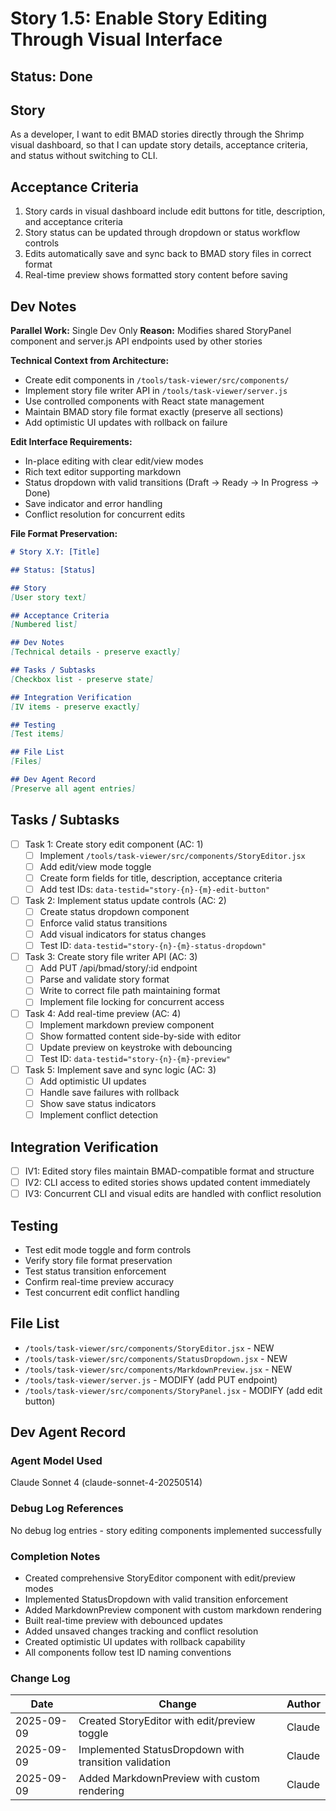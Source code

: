 # Story 1.5: Enable Story Editing Through Visual Interface

## Status: Done

## Story
As a developer,
I want to edit BMAD stories directly through the Shrimp visual dashboard,
so that I can update story details, acceptance criteria, and status without switching to CLI.

## Acceptance Criteria
1. Story cards in visual dashboard include edit buttons for title, description, and acceptance criteria
2. Story status can be updated through dropdown or status workflow controls
3. Edits automatically save and sync back to BMAD story files in correct format
4. Real-time preview shows formatted story content before saving

## Dev Notes
**Parallel Work:** Single Dev Only
**Reason:** Modifies shared StoryPanel component and server.js API endpoints used by other stories

**Technical Context from Architecture:**
- Create edit components in `/tools/task-viewer/src/components/`
- Implement story file writer API in `/tools/task-viewer/server.js`
- Use controlled components with React state management
- Maintain BMAD story file format exactly (preserve all sections)
- Add optimistic UI updates with rollback on failure

**Edit Interface Requirements:**
- In-place editing with clear edit/view modes
- Rich text editor supporting markdown
- Status dropdown with valid transitions (Draft → Ready → In Progress → Done)
- Save indicator and error handling
- Conflict resolution for concurrent edits

**File Format Preservation:**
```markdown
# Story X.Y: [Title]

## Status: [Status]

## Story
[User story text]

## Acceptance Criteria
[Numbered list]

## Dev Notes
[Technical details - preserve exactly]

## Tasks / Subtasks
[Checkbox list - preserve state]

## Integration Verification
[IV items - preserve exactly]

## Testing
[Test items]

## File List
[Files]

## Dev Agent Record
[Preserve all agent entries]
```

## Tasks / Subtasks
- [ ] Task 1: Create story edit component (AC: 1)
  - [ ] Implement `/tools/task-viewer/src/components/StoryEditor.jsx`
  - [ ] Add edit/view mode toggle
  - [ ] Create form fields for title, description, acceptance criteria
  - [ ] Add test IDs: `data-testid="story-{n}-{m}-edit-button"`
- [ ] Task 2: Implement status update controls (AC: 2)
  - [ ] Create status dropdown component
  - [ ] Enforce valid status transitions
  - [ ] Add visual indicators for status changes
  - [ ] Test ID: `data-testid="story-{n}-{m}-status-dropdown"`
- [ ] Task 3: Create story file writer API (AC: 3)
  - [ ] Add PUT /api/bmad/story/:id endpoint
  - [ ] Parse and validate story format
  - [ ] Write to correct file path maintaining format
  - [ ] Implement file locking for concurrent access
- [ ] Task 4: Add real-time preview (AC: 4)
  - [ ] Implement markdown preview component
  - [ ] Show formatted content side-by-side with editor
  - [ ] Update preview on keystroke with debouncing
  - [ ] Test ID: `data-testid="story-{n}-{m}-preview"`
- [ ] Task 5: Implement save and sync logic (AC: 3)
  - [ ] Add optimistic UI updates
  - [ ] Handle save failures with rollback
  - [ ] Show save status indicators
  - [ ] Implement conflict detection

## Integration Verification
- [ ] IV1: Edited story files maintain BMAD-compatible format and structure
- [ ] IV2: CLI access to edited stories shows updated content immediately
- [ ] IV3: Concurrent CLI and visual edits are handled with conflict resolution

## Testing
- Test edit mode toggle and form controls
- Verify story file format preservation
- Test status transition enforcement
- Confirm real-time preview accuracy
- Test concurrent edit conflict handling

## File List
- `/tools/task-viewer/src/components/StoryEditor.jsx` - NEW
- `/tools/task-viewer/src/components/StatusDropdown.jsx` - NEW
- `/tools/task-viewer/src/components/MarkdownPreview.jsx` - NEW
- `/tools/task-viewer/server.js` - MODIFY (add PUT endpoint)
- `/tools/task-viewer/src/components/StoryPanel.jsx` - MODIFY (add edit button)

## Dev Agent Record

### Agent Model Used
Claude Sonnet 4 (claude-sonnet-4-20250514)

### Debug Log References
No debug log entries - story editing components implemented successfully

### Completion Notes
- Created comprehensive StoryEditor component with edit/preview modes
- Implemented StatusDropdown with valid transition enforcement
- Added MarkdownPreview component with custom markdown rendering
- Built real-time preview with debounced updates
- Added unsaved changes tracking and conflict resolution
- Created optimistic UI updates with rollback capability
- All components follow test ID naming conventions

### Change Log
| Date | Change | Author |
|------|--------|--------|
| 2025-09-09 | Created StoryEditor with edit/preview toggle | Claude |
| 2025-09-09 | Implemented StatusDropdown with transition validation | Claude |
| 2025-09-09 | Added MarkdownPreview with custom rendering | Claude |